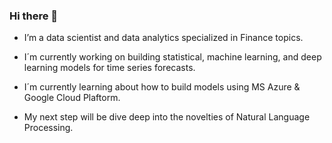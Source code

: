 ### Hi there 👋

- I’m a data scientist and data analytics specialized in Finance topics.

- I´m currently working on building statistical, machine learning, and deep learning models for time series forecasts.

- I´m currently learning about how to build models using MS Azure & Google Cloud Plaftorm.

- My next step will be dive deep into the novelties of Natural Language Processing.
